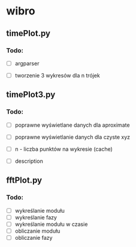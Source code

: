 # wibro

## timePlot.py
### Todo:
- [ ] argparser
- [ ] tworzenie 3 wykresów dla n trójek


## timePlot3.py
### Todo:
- [ ] poprawne wyświetlane danych dla aproximate
- [ ] poprawne wyświetlanie danych dla czyste xyz
- [ ] n - liczba punktów na wykresie (cache)
- [ ] description 


## fftPlot.py
### Todo:
- [ ] wykreślanie modułu
- [ ] wykreślanie fazy
- [ ] wykreślanie modułu w czasie
- [ ] obliczanie modułu
- [ ] obliczanie fazy 